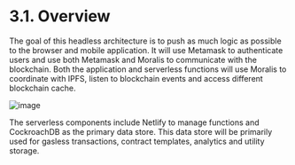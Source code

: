 # 3.1. Overview

The goal of this headless architecture is to push as much logic as possible to the browser and mobile application. It will use Metamask to authenticate users and use both Metamask and Moralis to communicate with the blockchain. Both the application and serverless functions will use Moralis to coordinate with IPFS, listen to blockchain events and access different blockchain cache.

![image](https://user-images.githubusercontent.com/120378/154843956-824958f5-9b7b-497a-8dba-d6004b76f50b.png)

The serverless components include Netlify to manage functions and CockroachDB as the primary data store. This data store will be primarily used for gasless transactions, contract templates, analytics and utility storage.
